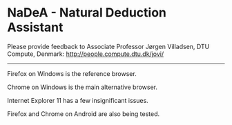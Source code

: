 NaDeA - Natural Deduction Assistant
===================================

Please provide feedback to Associate Professor Jørgen Villadsen, DTU Compute, Denmark: http://people.compute.dtu.dk/jovi/

---

Firefox on Windows is the reference browser.

Chrome on Windows is the main alternative browser. 

Internet Explorer 11 has a few insignificant issues.

Firefox and Chrome on Android are also being tested.
